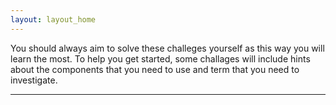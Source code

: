 ```yaml
---
layout: layout_home
---
```

<p class="spoiler fancy">
You should always aim to solve these challeges yourself as this way you will learn the most. To help you get started, some challages will include hints about the components that you need to use and term that you need to investigate.</p>
<hr/>